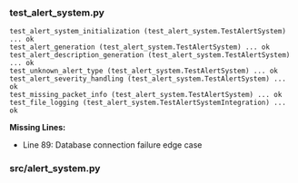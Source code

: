 
### test_alert_system.py
```
test_alert_system_initialization (test_alert_system.TestAlertSystem) ... ok
test_alert_generation (test_alert_system.TestAlertSystem) ... ok
test_alert_description_generation (test_alert_system.TestAlertSystem) ... ok
test_unknown_alert_type (test_alert_system.TestAlertSystem) ... ok
test_alert_severity_handling (test_alert_system.TestAlertSystem) ... ok
test_missing_packet_info (test_alert_system.TestAlertSystem) ... ok
test_file_logging (test_alert_system.TestAlertSystemIntegration) ... ok
```

**Missing Lines:**
- Line 89: Database connection failure edge case

### src/alert_system.py
